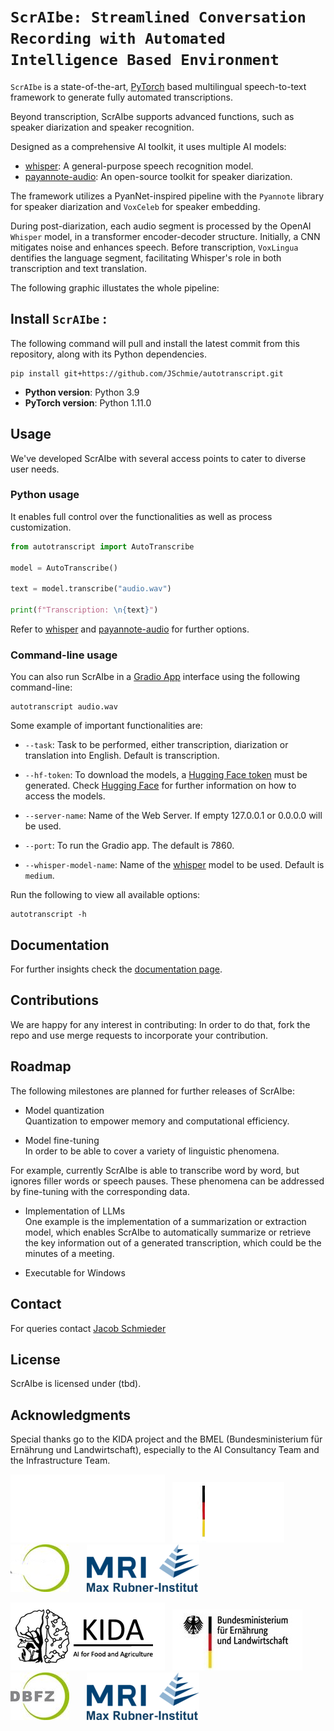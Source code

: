 
# `ScrAIbe: Streamlined Conversation Recording with Automated Intelligence Based Environment`

`ScrAIbe` is a state-of-the-art,  [PyTorch](https://pytorch.org/) based multilingual speech-to-text framework to generate fully automated transcriptions. 

Beyond transcription, ScrAIbe supports advanced functions, such as speaker diarization and speaker recognition.

Designed as a comprehensive AI toolkit, it uses multiple AI models:

- [whisper](https://github.com/openai/whisper): A general-purpose speech recognition model.
- [payannote-audio](https://github.com/pyannote/pyannote-audio): An open-source toolkit for speaker diarization.

The framework utilizes a PyanNet-inspired pipeline with the `Pyannote` library for speaker diarization and `VoxCeleb` for speaker embedding.

During post-diarization, each audio segment is processed by the OpenAI `Whisper` model, in a transformer encoder-decoder structure. Initially, a CNN mitigates noise and enhances speech. Before transcription, `VoxLingua` dentifies the language segment, facilitating Whisper's role in both transcription and text translation.

The following graphic illustates the whole pipeline:


## Install `ScrAIbe` : 

The following command will pull and install the latest commit from this repository, along with its Python dependencies.

    pip install git+https://github.com/JSchmie/autotranscript.git

- **Python version**: Python 3.9
- **PyTorch version**: Python 1.11.0
  
## Usage 

We've developed ScrAIbe with several access points to cater to diverse user needs.

### Python usage

It enables full control over the functionalities as well as process customization.

```python
from autotranscript import AutoTranscribe

model = AutoTranscribe()

text = model.transcribe("audio.wav")

print(f"Transcription: \n{text}")

```

Refer to [whisper](https://github.com/openai/whisper) and [payannote-audio](https://github.com/pyannote/pyannote-audio) for further options.

### Command-line usage

You can also run ScrAIbe in a [Gradio App](https://github.com/gradio-app/gradio)  interface using the following command-line:

	autotranscript audio.wav

Some example of important functionalities are:

-  `--task`: Task to be performed, either transcription, diarization or translation into English. Default is transcription.
- `--hf-token`: To download the models, a [Hugging Face token](https://huggingface.co/docs/hub/security-tokens) must be generated. Check [Hugging Face](https://huggingface.co/docs/hub/models) for further information on how to access the models.
- `--server-name`: Name of the Web Server. If empty 127.0.0.1 or 0.0.0.0 will be used.
-  `--port`: To run the Gradio app. The default is 7860.

- `--whisper-model-name`: Name of the [whisper](https://github.com/openai/whisper) model to be used. Default is `medium`.


Run the following to view all available options:
		
	autotranscript -h

## Documentation 

For further insights check the [documentation page](https://cristinaortizcruz.github.io/Test/).

## Contributions

We are happy for any interest in contributing: In order to do that, fork the repo and use merge requests to incorporate your contribution.

## Roadmap

The following milestones are planned for further releases of ScrAIbe:

- Model quantization   
Quantization to empower memory and computational efficiency.

- Model fine-tuning  
In order to be able to cover a variety of linguistic phenomena.

For example, currently ScrAIbe is able to transcribe word by word, but ignores filler words or speech pauses. 
These phenomena can be addressed by fine-tuning with the corresponding data.

- Implementation of LLMs   
One example is the implementation of a summarization or extraction model, which enables ScrAIbe to automatically summarize or retrieve the key information out of a generated transcription, which could be the minutes of a meeting.

- Executable for Windows

## Contact

For queries contact [Jacob Schmieder](Jacob.Schmieder@dbfz.de)

## License 

<!-- licensing  missing? Apache 2.0 -->
ScrAIbe is licensed under (tbd).

## Acknowledgments

Special thanks go to the KIDA project and the BMEL (Bundesministerium für Ernährung und Landwirtschaft), especially to the AI Consultancy Team and the Infrastructure Team.

![KIDA](kida_dark.png#gh-dark-mode-only)    &nbsp;    ![BMEL](BMEL_dark.png#gh-dark-mode-only) &nbsp;&nbsp;&nbsp;&nbsp; ![DBFZ](DBFZ_dark.png#gh-dark-mode-only)   &nbsp;  &nbsp;&nbsp;&nbsp;    ![MRI](MRI.png#gh-dark-mode-only)   

![KIDA](kida.png#gh-light-mode-only)    &nbsp;    ![BMEL](BMEL.jpg#gh-light-mode-only) &nbsp;&nbsp;&nbsp;&nbsp; ![DBFZ](DBFZ.png#gh-light-mode-only)   &nbsp;  &nbsp;&nbsp;&nbsp;    ![MRI](MRI.png#gh-light-mode-only)  
